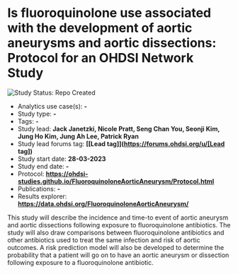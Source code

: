 Is fluoroquinolone use associated with the development of aortic aneurysms and aortic dissections: Protocol for an OHDSI Network Study
=============

<img src="https://img.shields.io/badge/Study%20Status-Repo%20Created-lightgray.svg" alt="Study Status: Repo Created">

- Analytics use case(s): **-**
- Study type: **-**
- Tags: **-**
- Study lead: **Jack Janetzki, Nicole Pratt, Seng Chan You, Seonji Kim, Jung Ho Kim, Jung Ah Lee, Patrick Ryan**
- Study lead forums tag: **[[Lead tag]](https://forums.ohdsi.org/u/[Lead tag])**
- Study start date: **28-03-2023**
- Study end date: **-**
- Protocol: **https://ohdsi-studies.github.io/FluoroquinoloneAorticAneurysm/Protocol.html**
- Publications: **-**
- Results explorer: **https://data.ohdsi.org/FluoroquinoloneAorticAneurysm/**

This study will describe the incidence and time-to event of aortic aneurysm and aortic dissections following exposure to fluoroquinolone antibiotics. The study will also draw comparisons between fluoroquinolone antibiotics and other antibiotics used to treat the same infection and risk of aortic outcomes. A risk prediction model will also be developed to determine the probability that a patient will go on to have an aortic aneurysm or dissection following exposure to a fluoroquinolone antibiotic.   
